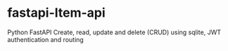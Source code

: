 # fastapi-Item-api
Python FastAPI Create, read, update and delete (CRUD) using sqlite, JWT authentication and routing
